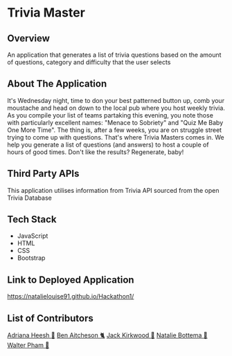 # Trivia Master

## Overview

An application that generates a list of trivia questions based on the amount of questions, category and difficulty that the user selects

## About The Application

It's Wednesday night, time to don your best patterned button up, comb your moustache and head on down to the local pub where you host weekly trivia. As you compile your list of teams partaking this evening, you note those with particularly excellent names: "Menace to Sobriety" and "Quiz Me Baby One More Time".
The thing is, after a few weeks, you are on struggle street trying to come up with questions. That's where Trivia Masters comes in. We help you generate a list of questions (and answers) to host a couple of hours of good times. Don't like the results? Regenerate, baby!

## Third Party APIs

This application utilises information from Trivia API sourced from the open Trivia Database

## Tech Stack 

- JavaScript
- HTML
- CSS
- Bootstrap

## Link to Deployed Application

https://natalielouise91.github.io/Hackathon1/

## List of Contributors 

<a href="https://github.com/adrianaheesh">Adriana Heesh 🦩</a>
<a href="https://github.com/benaitcheson">Ben Aitcheson 🐈</a>
<a href="https://github.com/jkirky82">Jack Kirkwood 🦖</a>
<a href="https://github.com/NatalieLouise91/">Natalie Bottema 👀</a>
<a href="https://github.com/wpham1">Walter Pham 🤠</a>
